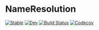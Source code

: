 # NameResolution

[![Stable](https://img.shields.io/badge/docs-stable-blue.svg)](https://thautwarm.github.io/NameResolution.jl/stable)
[![Dev](https://img.shields.io/badge/docs-dev-blue.svg)](https://thautwarm.github.io/NameResolution.jl/dev)
[![Build Status](https://travis-ci.com/thautwarm/NameResolution.jl.svg?branch=master)](https://travis-ci.com/thautwarm/NameResolution.jl)
[![Codecov](https://codecov.io/gh/thautwarm/NameResolution.jl/branch/master/graph/badge.svg)](https://codecov.io/gh/thautwarm/NameResolution.jl)
